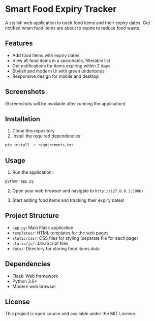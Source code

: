 # Smart Food Expiry Tracker

A stylish web application to track food items and their expiry dates. Get notified when food items are about to expire to reduce food waste.

## Features

- Add food items with expiry dates
- View all food items in a searchable, filterable list
- Get notifications for items expiring within 2 days
- Stylish and modern UI with green undertones
- Responsive design for mobile and desktop

## Screenshots

(Screenshots will be available after running the application)

## Installation

1. Clone this repository
2. Install the required dependencies:

```bash
pip install -r requirements.txt
```

## Usage

1. Run the application:

```bash
python app.py
```

2. Open your web browser and navigate to `http://127.0.0.1:5000/`

3. Start adding food items and tracking their expiry dates!

## Project Structure

- `app.py`: Main Flask application
- `templates/`: HTML templates for the web pages
- `static/css/`: CSS files for styling (separate file for each page)
- `static/js/`: JavaScript files
- `data/`: Directory for storing food items data

## Dependencies

- Flask: Web framework
- Python 3.6+
- Modern web browser

## License

This project is open source and available under the MIT License. 